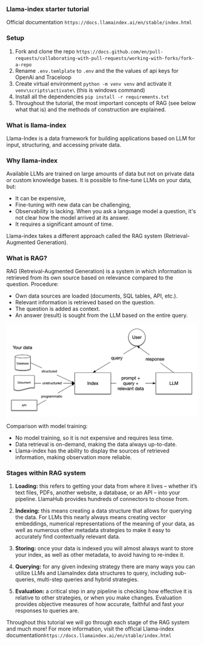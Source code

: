 ### Llama-index starter tutorial
Official documentation ```https://docs.llamaindex.ai/en/stable/index.html```

### Setup
1. Fork and clone the repo ```https://docs.github.com/en/pull-requests/collaborating-with-pull-requests/working-with-forks/fork-a-repo```
2. Rename ```.env.temlplate``` to ```.env``` and the the values of api keys for OpenAi and Traceloop
3. Create virtual environment ```python -m venv venv``` and activate it ```venv\scripts\activate\``` (this is windows command)
4. Install all the dependencies  ```pip install -r requirements.txt```
5. Throughout the tutorial, the most important concepts of RAG (see below what that is) and the methods of construction are explained.

### What is llama-index
Llama-Index is a data framework for building applications based on LLM for input, structuring, and accessing private data.

### Why llama-index
Available LLMs are trained on large amounts of data but not on private data or custom knowledge bases. 
It is possible to fine-tune LLMs on your data, but:

- It can be expensive,
- Fine-tuning with new data can be challenging,
- Observability is lacking. When you ask a language model a question, it's not clear how the model arrived at its answer.
- It requires a significant amount of time.

Llama-index takes a different approach called the RAG system (Retrieval-Augmented Generation).

### What is RAG?
RAG (Retreival-Augmented Generation) is a system in which information is retrieved from its own source based on relevance compared to the question.
Procedure:

- Own data sources are loaded (documents, SQL tables, API, etc.).
- Relevant information is retrieved based on the question.
- The question is added as context.
- An answer (result) is sought from the LLM based on the entire query.

![RAG architecture](./image/basic_rag.png "RAG architecture")


Comparison with model training:

- No model training, so it is not expensive and requires less time.
- Data retrieval is on-demand, making the data always up-to-date.
- Llama-index has the ability to display the sources of retrieved information, making observation more reliable.

### Stages within RAG system
1. **Loading:** this refers to getting your data from where it lives – whether it’s text files, PDFs, another website, a database, or an API – into your pipeline. LlamaHub provides hundreds of connectors to choose from.

2. **Indexing:** this means creating a data structure that allows for querying the data. For LLMs this nearly always means creating vector embeddings, numerical representations of the meaning of your data, as well as numerous other metadata strategies to make it easy to accurately find contextually relevant data.

3. **Storing:** once your data is indexed you will almost always want to store your index, as well as other metadata, to avoid having to re-index it.

4. **Querying:** for any given indexing strategy there are many ways you can utilize LLMs and LlamaIndex data structures to query, including sub-queries, multi-step queries and hybrid strategies.

5. **Evaluation:** a critical step in any pipeline is checking how effective it is relative to other strategies, or when you make changes. Evaluation provides objective measures of how accurate, faithful and fast your responses to queries are.

Throughout this tutorial we will go through each stage of the RAG system and much more! For more information, visit the official Llama-index documentation```https://docs.llamaindex.ai/en/stable/index.html```







